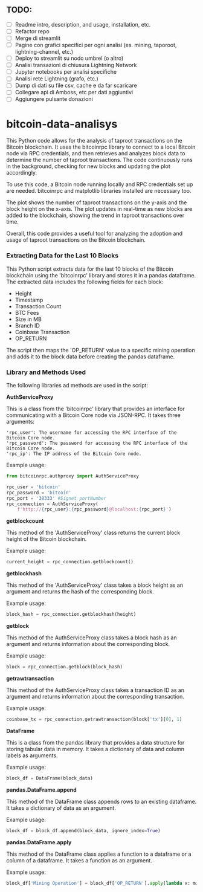 ## TODO:

- [ ] Readme intro, description, and usage, installation, etc.
- [ ] Refactor repo
- [ ] Merge di streamlit 
- [ ] Pagine con grafici specifici per ogni analisi (es. mining, taporoot, lightning-channel, etc.)
- [ ] Deploy to streamlit su nodo umbrel (o altro)
- [ ] Analisi transazioni di chiusura Lightning Network
- [ ] Jupyter notebooks per analisi specifiche
- [ ] Analisi rete Lightning (grafo, etc.)
- [ ] Dump di dati su file csv, cache e da far scaricare 
- [ ] Collegare api di Amboss, etc per dati aggiuntivi
- [ ] Aggiungere pulsante donazioni

# bitcoin-data-analisys

This Python code allows for the analysis of taproot transactions on the Bitcoin blockchain. It uses the bitcoinrpc library to connect to a local Bitcoin node via RPC credentials, and then retrieves and analyzes block data to determine the number of taproot transactions. The code continuously runs in the background, checking for new blocks and updating the plot accordingly.

To use this code, a Bitcoin node running locally and RPC credentials set up are needed. bitcoinrpc and matplotlib libraries installed are necessary too.

The plot shows the number of taproot transactions on the y-axis and the block height on the x-axis. The plot updates in real-time as new blocks are added to the blockchain, showing the trend in taproot transactions over time.

Overall, this code provides a useful tool for analyzing the adoption and usage of taproot transactions on the Bitcoin blockchain.


### Extracting Data for the Last 10 Blocks

This Python script extracts data for the last 10 blocks of the Bitcoin blockchain using the 'bitcoinrpc' library and stores it in a pandas dataframe. The extracted data includes the following fields for each block:

-  Height
-  Timestamp
-   Transaction Count
-    BTC Fees
-    Size in MB
-    Branch ID
-    Coinbase Transaction
-    OP_RETURN

The script then maps the 'OP_RETURN' value to a specific mining operation and adds it to the block data before creating the pandas dataframe.

### Library and Methods Used
The following libraries ad methods are used in the script:

**AuthServiceProxy**

This is a class from the 'bitcoinrpc' library that provides an interface for communicating with a Bitcoin Core node via JSON-RPC. It takes three arguments:

    'rpc_user': The username for accessing the RPC interface of the Bitcoin Core node.
    'rpc_password': The password for accessing the RPC interface of the Bitcoin Core node.
    'rpc_ip': The IP address of the Bitcoin Core node.

Example usage:
```python
from bitcoinrpc.authproxy import AuthServiceProxy

rpc_user = 'bitcoin'
rpc_password = 'bitcoin'
rpc_port = '38333' #Signet portNumber
rpc_connection = AuthServiceProxy(
    f'http://{rpc_user}:{rpc_password}@localhost:{rpc_port}')
```


**getblockcount**

This method of the 'AuthServiceProxy' class returns the current block height of the Bitcoin blockchain.

Example usage:
```python
current_height = rpc_connection.getblockcount()
```


**getblockhash**

This method of the 'AuthServiceProxy' class takes a block height as an argument and returns the hash of the corresponding block.

Example usage:
```python
block_hash = rpc_connection.getblockhash(height)
```


**getblock**

This method of the AuthServiceProxy class takes a block hash as an argument and returns information about the corresponding block.

Example usage:
```python
block = rpc_connection.getblock(block_hash)
```


**getrawtransaction**

This method of the AuthServiceProxy class takes a transaction ID as an argument and returns information about the corresponding transaction.

Example usage:
```python
coinbase_tx = rpc_connection.getrawtransaction(block['tx'][0], 1)
```


**DataFrame**

This is a class from the pandas library that provides a data structure for storing tabular data in memory. It takes a dictionary of data and column labels as arguments.

Example usage:
```python
block_df = DataFrame(block_data)
```

**pandas.DataFrame.append**

This method of the DataFrame class appends rows to an existing dataframe. It takes a dictionary of data as an argument.

Example usage:
```python
block_df = block_df.append(block_data, ignore_index=True)
```

**pandas.DataFrame.apply**

This method of the DataFrame class applies a function to a dataframe or a column of a dataframe. It takes a function as an argument.

Example usage:
```python
block_df['Mining Operation'] = block_df['OP_RETURN'].apply(lambda x: mining_ops[x] if x in mining_ops else 'Unknown')
```


